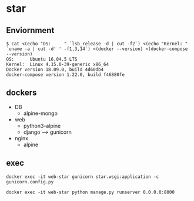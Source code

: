 # star

## Enviornment

```
$ cat <(echo "OS:     " `lsb_release -d | cut -f2`) <(echo "Kernel: " `uname -a | cut -d' ' -f1,3,14`) <(docker --version) <(docker-compose --version)
OS:      Ubuntu 16.04.5 LTS
Kernel:  Linux 4.15.0-39-generic x86_64
Docker version 18.09.0, build 4d60db4
docker-compose version 1.22.0, build f46880fe
```

## dockers

* DB
  * alpine-mongo
* web
  * python3-alpine
  * django --> gunicorn
* nginx
  * alpine

## exec
```
docker exec -it web-star gunicorn star.wsgi:application -c gunicorn.config.py

docker exec -it web-star python manage.py runserver 0.0.0.0:8000
```